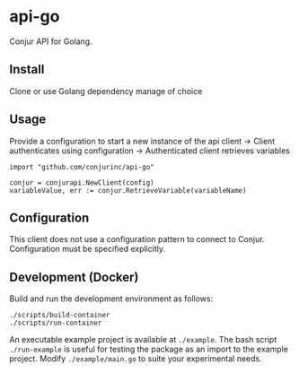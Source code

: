 # api-go

Conjur API for Golang.

## Install

Clone or use Golang dependency manage of choice

## Usage

Provide a configuration to start a new instance of the api client -> Client authenticates using configuration -> Authenticated client retrieves variables

```
import "github.com/conjurinc/api-go"

conjur = conjurapi.NewClient(config)
variableValue, err := conjur.RetrieveVariable(variableName)
```

## Configuration

This client does not use a configuration pattern to connect to Conjur.
Configuration must be specified explicitly.

## Development (Docker)

Build and run the development environment as follows:

```
./scripts/build-container
./scripts/run-container
```

An executable example project is available at `./example`. The bash script `./run-example` is useful for testing the package as an import to the example project. Modify `./example/main.go` to suite your experimental needs.
